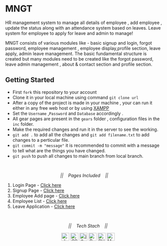# MNGT
HR management system to manage all details of employee , add employee , update the status  along with an attendance system based on leaves. Leave system for employee to apply for leave and admin to manage!

MNGT consists of various modules like - basic signup and login, forgot password, employee management , employee display,profile section, leave apply, admin leave management. The basic fundamental structure is created but many modules need to be created like the forgot password, leave admin management , about & contact section and profile section.

## Getting Started 

* First `fork` this repository to your account
* Clone it in your local machine using command `git clone url`
* After a copy of the project is made in your machine , your can run it either in any free web host or by using [XAMPP](https://www.apachefriends.org/download.html)
* Set the `Username` ,`Password` and `Database` accordingly .
* All gear pages are present in the `gears` folder , configuration files in the `inc` folder.
* Make the required changes and run it in the server to see the working.
* `git add .` to add all the changes and `git add filename.txt` to add changes to a perticular file.
* `git commit -m "message"` it is recommended to commit with a message to tell what are the things you have changed.
* `git push` to push all changes to main branch from local branch.

<br>

<p align="center">
  <i>||&nbsp&nbsp&nbsp Pages Included &nbsp&nbsp&nbsp||</i>
  <p align="center">
 <ol>
   <li>Login Page - <a href="https://pick-a-bag.000webhostapp.com/index%20-%20Copy.php" title="Login page">Click here </a></li>
   <li>Signup Page - <a href="https://pick-a-bag.000webhostapp.com/signup.php" title="signup page">Click here </a></li> 
   <li>Employee Add page - <a href="https://pick-a-bag.000webhostapp.com/employee_add.php" title="Add page">Click here </a></li>
   <li>Employee List - <a href="https://pick-a-bag.000webhostapp.com/employee.php" title="List page">Click here </a></li>
   <li>Leave Application - <a href="https://pick-a-bag.000webhostapp.com/leave.php" title="Leave application">Click here </a></li>
 </p>

<br>
<p align="center">
  <i>||&nbsp&nbsp&nbsp Tech Stach &nbsp&nbsp&nbsp||</i>
<p align="center">
    <a href="https://developer.mozilla.org/en-US/docs/Web/JavaScript" title="JavaScript"><img src="https://github.com/tomchen/stack-icons/blob/master/logos/javascript.svg" alt="JavaScript" width="25px" height="25px"></a>
 <a href="https://www.w3.org/TR/CSS/" title="CSS3"><img src="https://github.com/tomchen/stack-icons/blob/master/logos/css-3.svg" alt="CSS3" width="25px" height="25px"></a>
 <a href="https://jquery.com/" title="jQuery"><img src="https://github.com/tomchen/stack-icons/blob/master/logos/jquery-icon.svg" alt="jQuery" width="25px" height="25px"></a>
 <a href="https://getbootstrap.com/" title="Bootstrap"><img src="https://github.com/tomchen/stack-icons/blob/master/logos/bootstrap.svg" alt="Bootstrap" width="25px" height="25px"></a>
 <a href="https://php.net/" title="PHP"><img src="https://github.com/tomchen/stack-icons/blob/master/logos/php.svg" alt="PHP" width="25px" height="25px"></a>
<a href="https://dev.mysql.com/" title="MySQL"><img src="https://github.com/tomchen/stack-icons/blob/master/logos/mysql.svg" alt="MySQL" width="25px" height="25px"></a>
</p>
